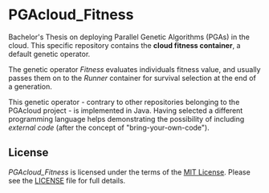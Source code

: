 # PGAcloud_Fitness
Bachelor's Thesis on deploying Parallel Genetic Algorithms (PGAs) in the cloud.
This specific repository contains the **cloud fitness container**, a default genetic operator.

The genetic operator *Fitness* evaluates individuals fitness value,
and usually passes them on to the *Runner* container for survival selection at the end of a generation.

This genetic operator - contrary to other repositories belonging to the PGAcloud project - is implemented in Java.
Having selected a different programming language helps demonstrating the possibility of including *external code*
(after the concept of "bring-your-own-code").

## License
*PGAcloud_Fitness* is licensed under the terms of the [MIT License](https://opensource.org/licenses/MIT).
Please see the [LICENSE](LICENSE.md) file for full details.
